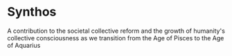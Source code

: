 # Synthos
A contribution to the societal collective reform and the growth of humanity's collective consciousness as we transition from the Age of Pisces to the Age of Aquarius
